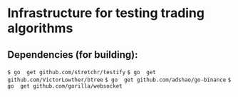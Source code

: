 # Infrastructure for testing trading algorithms

## Dependencies (for building):

```$ go  get github.com/stretchr/testify```
```$ go  get github.com/VictorLowther/btree```
```$ go  get github.com/adshao/go-binance```
```$ go  get github.com/gorilla/websocket```
